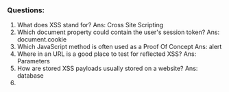 ### Questions:
1. What does XSS stand for?
Ans: Cross Site Scripting
2. Which document property could contain the user's session token?
Ans: document.cookie
3. Which JavaScript method is often used as a Proof Of Concept
Ans: alert
4. Where in an URL is a good place to test for reflected XSS?
Ans: Parameters
5. How are stored XSS payloads usually stored on a website?
Ans: database
6. 

